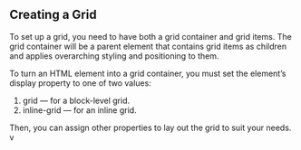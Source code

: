 ## Creating a Grid

To set up a grid, you need to have both a grid container and grid items. The grid container will be a parent element that contains grid items as children and applies overarching styling and positioning to them.

To turn an HTML element into a grid container, you must set the element’s display property to one of two values:

1.  grid — for a block-level grid.
2.  inline-grid — for an inline grid.

Then, you can assign other properties to lay out the grid to suit your needs.
v
